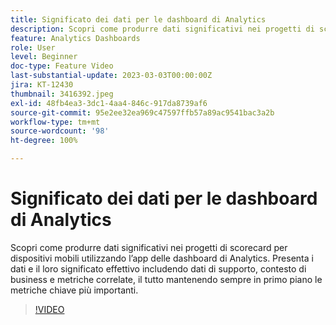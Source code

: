 ```yaml
---
title: Significato dei dati per le dashboard di Analytics
description: Scopri come produrre dati significativi nei progetti di scorecard per dispositivi mobili utilizzando l’app delle dashboard di Analytics. Presenta i dati e il loro significato effettivo includendo dati di supporto, contesto di business e metriche correlate, il tutto mantenendo sempre in primo piano le metriche chiave più importanti.
feature: Analytics Dashboards
role: User
level: Beginner
doc-type: Feature Video
last-substantial-update: 2023-03-03T00:00:00Z
jira: KT-12430
thumbnail: 3416392.jpeg
exl-id: 48fb4ea3-3dc1-4aa4-846c-917da8739af6
source-git-commit: 95e2ee32ea969c47597ffb57a89ac9541bac3a2b
workflow-type: tm+mt
source-wordcount: '98'
ht-degree: 100%

---
```


# Significato dei dati per le dashboard di Analytics

Scopri come produrre dati significativi nei progetti di scorecard per dispositivi mobili utilizzando l’app delle dashboard di Analytics. Presenta i dati e il loro significato effettivo includendo dati di supporto, contesto di business e metriche correlate, il tutto mantenendo sempre in primo piano le metriche chiave più importanti.

>[!VIDEO](https://video.tv.adobe.com/v/3416392/?quality=12&learn=on)
